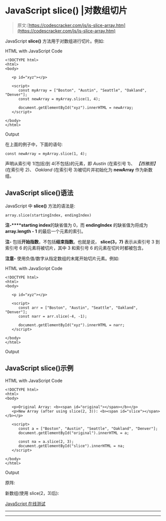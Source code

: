 # JavaScript slice() |对数组切片

> 原文:[https://codescracker.com/js/js-slice-array.htm](https://codescracker.com/js/js-slice-array.htm)

JavaScript **slice()** 方法用于对数组进行切片。例如:

HTML with JavaScript Code

```
<!DOCTYPE html>
<html>
<body>

   <p id="xyz"></p>

   <script>
      const myArray = ["Boston", "Austin", "Seattle", "Oakland", "Denver"];
      const newArray = myArray.slice(1, 4);

      document.getElementById("xyz").innerHTML = newArray;
   </script>

</body>
</html>
```

Output

在上面的例子中，下面的语句:

```
const newArray = myArray.slice(1, 4);
```

声明从索引号 1(包括)到 4(不包括)的元素，即 *Austin* (在索引号 1)、 *【西雅图】*(在索引号 2)、 *Oakland* (在索引号 3)被切片并初始化为 **newArray** 作为新数组。

## JavaScript slice()语法

JavaScript 中 **slice()** 方法的语法是:

```
array.slice(startingIndex, endingIndex)
```

**注-****starting index**的缺省值为 0，而 **endingIndex** 的缺省值为将成为 **array.length - 1** 的最后一个元素的索引。

**注-** 包括**开始指数**，不包括**结束指数**。也就是说， **slice(3，7)** 表示从索引号 3 到索引号 6 的元素将被切片，其中 3 和索引号 6 的元素在切片时都被包含。

**注意-** 使用负值/数字从指定数组的末尾开始切片元素。例如:

HTML with JavaScript Code

```
<!DOCTYPE html>
<html>
<body>

   <p id="xyz"></p>

   <script>
      const arr = ["Boston", "Austin", "Seattle", "Oakland", "Denver"];
      const narr = arr.slice(-4, -1);

      document.getElementById("xyz").innerHTML = narr;
   </script>

</body>
</html>
```

Output

## JavaScript slice()示例

HTML with JavaScript Code

```
<!DOCTYPE html>
<html>
<body>

   <p>Original Array: <b><span id="original"></span></b></p>
   <p>New Array (after using slice(2, 3)): <b><span id="slice"></span></b></p>

   <script>
      const a = ["Boston", "Austin", "Seattle", "Oakland", "Denver"];
      document.getElementById("original").innerHTML = a;

      const na = a.slice(2, 3);
      document.getElementById("slice").innerHTML = na;
   </script>

</body>
</html>
```

Output

原阵:

新数组(使用 slice(2，3)后):

[JavaScript 在线测试](/exam/showtest.php?subid=6)

* * *

* * *